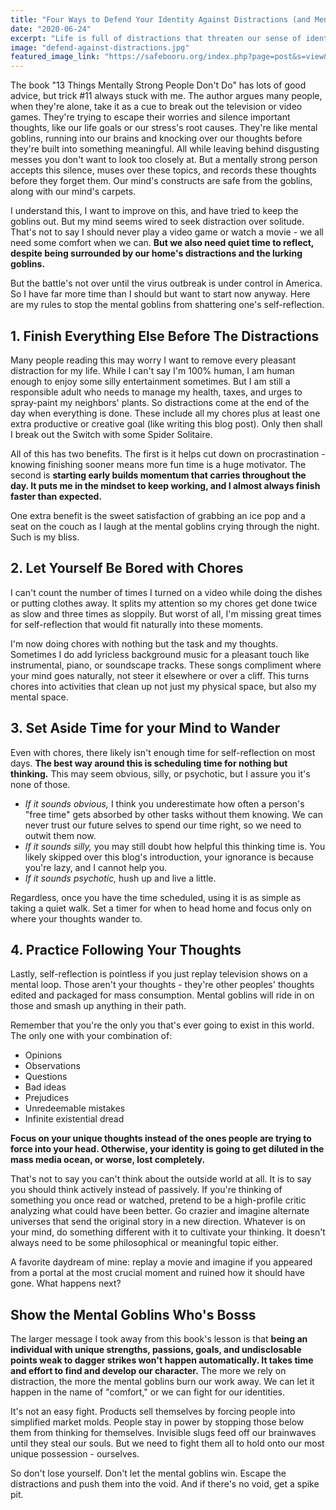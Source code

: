 ```yaml
---
title: "Four Ways to Defend Your Identity Against Distractions (and Mental Goblins)"
date: "2020-06-24"
excerpt: "Life is full of distractions that threaten our sense of identity, especially in quarantine. Keeping our identities it means learning to embrace quiet and solitude."
image: "defend-against-distractions.jpg"
featured_image_link: "https://safebooru.org/index.php?page=post&s=view&id=3070218"
---
```


The book "13 Things Mentally Strong People Don't Do" has lots of good advice, but trick #11 always stuck with me. The author argues many people, when they're alone, take it as a cue to break out the television or video games. They're trying to escape their worries and silence important thoughts, like our life goals or our stress's root causes. They're like mental goblins, running into our brains and knocking over our thoughts before they're built into something meaningful. All while leaving behind disgusting messes you don't want to look too closely at. But a mentally strong person accepts this silence, muses over these topics, and records these thoughts before they forget them. Our mind's constructs are safe from the goblins, along with our mind's carpets.

I understand this, I want to improve on this, and have tried to keep the goblins out. But my mind seems wired to seek distraction over solitude. That's not to say I should never play a video game or watch a movie - we all need some comfort when we can. **But we also need quiet time to reflect, despite being surrounded by our home's distractions and the lurking goblins.**

But the battle's not over until the virus outbreak is under control in America. So I have far more time than I should but want to start now anyway. Here are my rules to stop the mental goblins from shattering one's self-reflection.

## 1. Finish Everything Else Before The Distractions

Many people reading this may worry I want to remove every pleasant distraction for my life. While I can't say I'm 100% human, I am human enough to enjoy some silly entertainment sometimes. But I am still a responsible adult who needs to manage my health, taxes, and urges to spray-paint my neighbors' plants. So distractions come at the end of the day when everything is done. These include all my chores plus at least one extra productive or creative goal (like writing this blog post). Only then shall I break out the Switch with some Spider Solitaire.

All of this has two benefits. The first is it helps cut down on procrastination - knowing finishing sooner means more fun time is a huge motivator. The second is **starting early builds momentum that carries throughout the day. It puts me in the mindset to keep working, and I almost always finish faster than expected.**

One extra benefit is the sweet satisfaction of grabbing an ice pop and a seat on the couch as I laugh at the mental goblins crying through the night. Such is my bliss.

## 2. Let Yourself Be Bored with Chores

I can't count the number of times I turned on a video while doing the dishes or putting clothes away. It splits my attention so my chores get done twice as slow and three times as sloppily. But worst of all, I'm missing great times for self-reflection that would fit naturally into these moments.

I'm now doing chores with nothing but the task and my thoughts. Sometimes I do add lyricless background music for a pleasant touch like instrumental, piano, or soundscape tracks. These songs compliment where your mind goes naturally, not steer it elsewhere or over a cliff. This turns chores into activities that clean up not just my physical space, but also my mental space.

## 3. Set Aside Time for your Mind to Wander

Even with chores, there likely isn't enough time for self-reflection on most days. **The best way around this is scheduling time for nothing but thinking.** This may seem obvious, silly, or psychotic, but I assure you it's none of those.

* _If it sounds obvious,_ I think you underestimate how often a person's "free time" gets absorbed by other tasks without them knowing. We can never trust our future selves to spend our time right, so we need to outwit them now.
* _If it sounds silly,_ you may still doubt how helpful this thinking time is. You likely skipped over this blog's introduction, your ignorance is because you're lazy, and I cannot help you.
* _If it sounds psychotic,_ hush up and live a little.

Regardless, once you have the time scheduled, using it is as simple as taking a quiet walk. Set a timer for when to head home and focus only on where your thoughts wander to.

## 4. Practice Following Your Thoughts

Lastly, self-reflection is pointless if you just replay television shows on a mental loop. Those aren't your thoughts - they're other peoples' thoughts edited and packaged for mass consumption. Mental goblins will ride in on those and smash up anything in their path.

Remember that you're the only you that's ever going to exist in this world. The only one with your combination of:

* Opinions
* Observations
* Questions
* Bad ideas
* Prejudices
* Unredeemable mistakes
* Infinite existential dread

**Focus on your unique thoughts instead of the ones people are trying to force into your head. Otherwise, your identity is going to get diluted in the mass media ocean, or worse, lost completely.**

That's not to say you can't think about the outside world at all. It is to say you should think actively instead of passively. If you're thinking of something you once read or watched, pretend to be a high-profile critic analyzing what could have been better. Go crazier and imagine alternate universes that send the original story in a new direction. Whatever is on your mind, do something different with it to cultivate your thinking. It doesn't always need to be some philosophical or meaningful topic either.

A favorite daydream of mine: replay a movie and imagine if you appeared from a portal at the most crucial moment and ruined how it should have gone. What happens next?

## Show the Mental Goblins Who's Bosss

The larger message I took away from this book's lesson is that **being an individual with unique strengths, passions, goals, and undisclosable points weak to dagger strikes won't happen automatically. It takes time and effort to find and develop our character.** The more we rely on distraction, the more the mental goblins burn our work away. We can let it happen in the name of "comfort," or we can fight for our identities.

It's not an easy fight. Products sell themselves by forcing people into simplified market molds. People stay in power by stopping those below them from thinking for themselves. Invisible slugs feed off our brainwaves until they steal our souls. But we need to fight them all to hold onto our most unique possession - ourselves.

So don't lose yourself. Don't let the mental goblins win. Escape the distractions and push them into the void. And if there's no void, get a spike pit.
